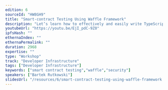 ```yaml
---
edition: 6
sourceId: "HW8GH9"
title: "Smart-contract Testing Using Waffle Framework"
description: "Let’s learn how to effectively and easily write TypeScript smart contracts tests suites. We’re going to explore how to create a testing environment, execute transactions, assert balances, state and event emissions. This is going to be the place where developer experience and smart contract security truly meet."
youtubeUrl: "https://youtu.be/EjI_pdC-9Z0"
ipfsHash: ""
ethernaIndex: ""
ethernaPermalink: ""
duration: 2968
expertise: ""
type: "Workshop"
track: "Developer Infrastructure"
tags: ["Developer Infrastructure"]
keywords: ["smart contract testing","waffle","security"]
speakers: ["Bartek Rutkowski"]
slidesUrl: "/resources/6/smart-contract-testing-using-waffle-framework.pdf"
---
```


